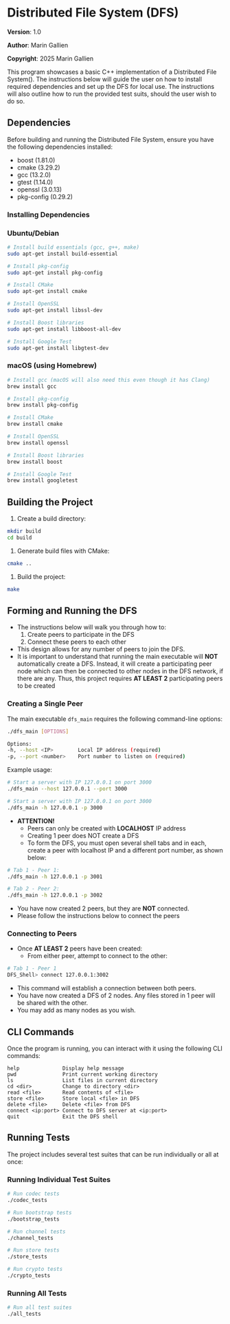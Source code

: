# Distributed File System (DFS)

**Version**: 1.0

**Author**: Marin Gallien

**Copyright**: 2025 Marin Gallien

This program showcases a basic C++ implementation  of a Distributed File System(). The instructions below will guide the user on how to install required dependencies and set up the DFS for local use. The instructions will also outline how to run the provided test suits, should the user wish to do so.

## Dependencies

Before building and running the Distributed File System, ensure you have the following dependencies installed:

- boost (1.81.0)
- cmake (3.29.2)
- gcc (13.2.0)
- gtest (1.14.0)
- openssl (3.0.13)
- pkg-config (0.29.2)

### Installing Dependencies

### Ubuntu/Debian

```bash
# Install build essentials (gcc, g++, make)
sudo apt-get install build-essential

# Install pkg-config
sudo apt-get install pkg-config

# Install CMake
sudo apt-get install cmake

# Install OpenSSL
sudo apt-get install libssl-dev

# Install Boost libraries
sudo apt-get install libboost-all-dev

# Install Google Test
sudo apt-get install libgtest-dev

```

### macOS (using Homebrew)

```bash
# Install gcc (macOS will also need this even though it has Clang)
brew install gcc

# Install pkg-config
brew install pkg-config

# Install CMake
brew install cmake

# Install OpenSSL
brew install openssl

# Install Boost libraries
brew install boost

# Install Google Test
brew install googletest

```

## Building the Project

1. Create a build directory:

```bash
mkdir build
cd build

```

1. Generate build files with CMake:

```bash
cmake ..

```

1. Build the project:

```bash
make

```

## Forming and Running the DFS

- The instructions below will walk you through how to:
    1. Create peers to participate in the DFS
    2. Connect these peers to each other
- This design allows for any number of peers to join the DFS.
- It is important to understand that running the main executable will **NOT** automatically create a DFS. Instead, it will create a participating peer node which can then be connected to other nodes in the DFS network, if there are any. Thus, this project requires **AT LEAST 2** participating peers to be created

### Creating a Single Peer

The main executable `dfs_main` requires the following command-line options:

```bash
./dfs_main [OPTIONS]

Options:
-h, --host <IP>        Local IP address (required)
-p, --port <number>    Port number to listen on (required)

```

Example usage:

```bash
# Start a server with IP 127.0.0.1 on port 3000
./dfs_main --host 127.0.0.1 --port 3000 

# Start a server with IP 127.0.0.1 on port 3000
./dfs_main -h 127.0.0.1 -p 3000

```

- **ATTENTION!**
    - Peers can only be created with **LOCALHOST** IP address
    - Creating 1 peer does NOT create a DFS
    - To form the DFS, you must open several shell tabs and in each, create a peer with localhost IP and a different port number, as shown below:

```bash
# Tab 1 - Peer 1:
./dfs_main -h 127.0.0.1 -p 3001
```

```bash
# Tab 2 - Peer 2:
./dfs_main -h 127.0.0.1 -p 3002
```

- You have now created 2 peers, but they are **NOT** connected.
- Please follow the instructions below to connect the peers

### Connecting to Peers

- Once **AT LEAST 2** peers have been created:
    - From either peer, attempt to connect to the other:

```bash
# Tab 1 - Peer 1
DFS_Shell> connect 127.0.0.1:3002
```

- This command will establish a connection between both peers.
- You have now created a DFS of 2 nodes. Any files stored in 1 peer will be shared with the other.
- You may add as many nodes as you wish.

## CLI Commands

Once the program is running, you can interact with it using the following CLI commands:

```
help              Display help message
pwd               Print current working directory
ls                List files in current directory
cd <dir>          Change to directory <dir>
read <file>       Read contents of <file>
store <file>      Store local <file> in DFS
delete <file>     Delete <file> from DFS
connect <ip:port> Connect to DFS server at <ip:port>
quit              Exit the DFS shell

```

## Running Tests

The project includes several test suites that can be run individually or all at once:

### Running Individual Test Suites

```bash
# Run codec tests
./codec_tests

# Run bootstrap tests
./bootstrap_tests

# Run channel tests
./channel_tests

# Run store tests
./store_tests

# Run crypto tests
./crypto_tests

```

### Running All Tests

```bash
# Run all test suites
./all_tests

```